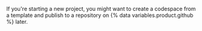 If you're starting a new project, you might want to create a codespace from a template and publish to a repository on {% data variables.product.github %} later.
